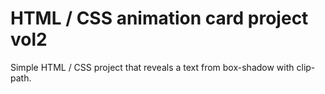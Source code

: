 #  HTML / CSS animation card project vol2 

Simple HTML / CSS project that reveals a text from box-shadow with clip-path.
